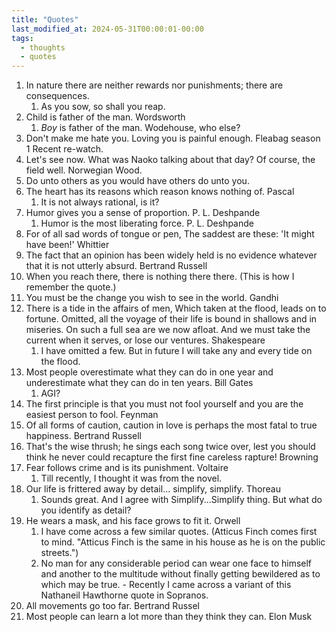 ```yaml
---
title: "Quotes"
last_modified_at: 2024-05-31T00:00:01-00:00
tags: 
  - thoughts
  - quotes
---
```


1. In nature there are neither rewards nor punishments; there are consequences.
   1. As you sow, so shall you reap.
2. Child is father of the man. Wordsworth
   1. *Boy* is father of the man. Wodehouse, who else?
3. Don't make me hate you. Loving you is painful enough. Fleabag season 1 Recent re-watch.
4. Let's see now. What was Naoko talking about that day? Of course, the field well. Norwegian Wood.
5. Do unto others as you would have others do unto you.
6. The heart has its reasons which reason knows nothing of. Pascal
   1. It is not always rational, is it?
7. Humor gives you a sense of proportion. P. L. Deshpande
   1. Humor is the most liberating force. P. L. Deshpande
8. For of all sad words of tongue or pen, The saddest are these: 'It might have been!' Whittier
9.  The fact that an opinion has been widely held is no evidence whatever that it is not utterly absurd. Bertrand Russell
10. When you reach there, there is nothing there there. (This is how I remember the quote.)
11. You must be the change you wish to see in the world. Gandhi
12. There is a tide in the affairs of men, Which taken at the flood, leads on to fortune. Omitted, all the voyage of their life is bound in shallows and in miseries. On such a full sea are we now afloat. And we must take the current when it serves, or lose our ventures. Shakespeare
    1. I have omitted a few. But in future I will take any and every tide on the flood.
13. Most people overestimate what they can do in one year and underestimate what they can do in ten years. Bill Gates
    1.  AGI?
14. The first principle is that you must not fool yourself and you are the easiest person to fool. Feynman
15. Of all forms of caution, caution in love is perhaps the most fatal to true happiness. Bertrand Russell
16. That's the wise thrush; he sings each song twice over, lest you should think he never could recapture the first fine careless rapture! Browning
17. Fear follows crime and is its punishment. Voltaire
    1. Till recently, I thought it was from the novel.
18. Our life is frittered away by detail... simplify, simplify. Thoreau
    1. Sounds great. And I agree with Simplify...Simplify thing. But what do you identify as detail?
19. He wears a mask, and his face grows to fit it. Orwell
    1. I have come across a few similar quotes. (Atticus Finch comes first to mind. "Atticus Finch is the same in his house as he is on the public streets.")
    2. No man for any considerable period can wear one face to himself and another to the multitude without finally getting bewildered as to which may be true. - Recently I came across a variant of this Nathaneil Hawthorne quote in Sopranos.
 20. All movements go too far. Bertrand Russel
 21. Most people can learn a lot more than they think they can. Elon Musk